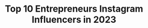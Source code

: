 ---
title: Top 10 Entrepreneurs Instagram Influencers in 2023
description: >-
  Find top entrepreneurs Instagram influencers in 2023. Most popular hashtags: #happybirthday #lavinia #discoverla.
platform: Instagram
hits: 6227
text_top: Discover the most popular Instagram influencers on inBeat.
text_bottom: Our search engine has 6227 Instagram influencers like this for you to work with.
profiles:
  - username: "davidlinn"
    fullname: >-
      David Linn
    bio: >-
      Entrepreneur
    location: "United States"
    followers: 54494
    engagement: 371
    commentsToLikes: 0.029192
    id: ck5c3twj601vj0i11jid0775r
    verified: false
    hashtags: "#astonmartindbs, #business, #citation, #team"
  - username: "mrmerlano"
    fullname: >-
      Antonio Merlano
    bio: >-
      Entrepreneur
    location: "Colombia"
    followers: 68303
    engagement: 277
    commentsToLikes: 0.085381
    id: ck5hoizftpnhv0i117jwy4fpg
    verified: true
    hashtags: "#barranquilla, #humor, #bogota, #tbt"
  - username: "sathyan_rajan"
    fullname: >-
      Sathyan Rajan
    bio: >-
      Entrepreneur.
    location: "India"
    followers: 10406
    engagement: 548
    commentsToLikes: 0.015801
    id: ck15q5hwt176x0i19xoqdoh10
    verified: false
    hashtags: "#sathyanrajanphotograph"
  - username: "ossyfitriana"
    fullname: >-
      𝐎𝐬𝐬𝐲 𝐅𝐢𝐭𝐫𝐢𝐚𝐧𝐚 | Entrepreneur
    bio: >-
      Mantan Pramugari Sapphire Director #4 Fastest Growing Entrepreneur 2020 Butuh pemasukan tambahan?💰 Mau dimentorin full online? SIGN UP NOW 👇🏻
    location: "Indonesia"
    followers: 18566
    engagement: 371
    commentsToLikes: 0.019270
    id: ckaoz6hxfkl5s0i781lnjamfz
    verified: false
    hashtags: "#bisnisonline, #throwback, #bisnisbarengossy, #oriflame"
  - username: "je1bc"
    fullname: >-
      Jeremiah Emmanuel BEM
    bio: >-
      Entrepreneur
    location: "United Kingdom"
    followers: 9475
    engagement: 1111
    commentsToLikes: 0.076513
    id: ck8sxikr8hj4b0j784st04jwq
    verified: true
    hashtags: "#unlockyourpassion, #blackouttuesday, #letsmakehistory, #stormzy"
  - username: "lavinia_biagiotti"
    fullname: >-
      Lavinia Biagiotti
    bio: >-
      Entrepreneur
    location: "Italy"
    followers: 25817
    engagement: 380
    commentsToLikes: 0.047589
    id: ck6tmv5o78lcx0j718hafum2n
    verified: false
    hashtags: "#forever, #laura, #lavinia, #happybirthday"
  - username: "armaan_zunaid"
    fullname: >-
      Armaan Zunaid [JKT]
    bio: >-
      13-April 🎂 YouTuber 🎬 (700K+) SUB's (FAMiLY) Blogger ⌨🔥 Entrepreneur 🙂 New Vlog ! ⏬
    location: "United States"
    followers: 29096
    engagement: 797
    commentsToLikes: 0.116661
    id: ck8tdp23y48i20j78scxpsg8s
    verified: false
    hashtags: "#workout, #junnukitech, #armaanzunaid, #giveaway"
  - username: "heidicortez"
    fullname: >-
      Heidi Cortez
    bio: >-
      ￼Lifelong American Entrepreneur (Best Selling Author, Coach, Adviser, Branding Expert & Creator of @TheModelAdviser ) Beverly Hills, CA 🌴
    location: "United States"
    followers: 175639
    engagement: 2337
    commentsToLikes: 0.045441
    id: ck0u7p4t05c3t0i19150mld1k
    verified: true
    hashtags: "#cityofangels, #losangeles, #beverlyhills, #la"
  - username: "kaushal_j"
    fullname: >-
      Kaushal Joshi
    bio: >-
      Entrepreneur. Event Manager. Simple Person with loads of dreams.
    location: "Netherlands"
    followers: 27351
    engagement: 2300
    commentsToLikes: 0.092843
    id: ckaoxdlbyct6q0i78nxx41st2
    verified: false
    hashtags: "#mercedeseclass, #happynewyeartrips, #europe, #sopeaceful"
  - username: "itij"
    fullname: >-
      Iti-Pätrik Järve🧞‍♂️
    bio: >-
      Entrepreneur / Content creator from Estonia🇪🇪 Founder of @northfjordshop Cheerleader @taltech_cheerleaders MY NEW 2020 PRESETS✨👇🏽
    location: "United States"
    followers: 25993
    engagement: 1386
    commentsToLikes: 0.514545
    id: ck0u7dmlz4j8p0i191boe42nt
    verified: false
    hashtags: ""
---